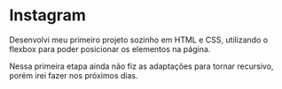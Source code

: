 # Instagram

Desenvolvi meu primeiro projeto sozinho em HTML e CSS, utilizando o flexbox para poder posicionar os elementos na página. 

Nessa primeira etapa ainda não fiz as adaptações para tornar recursivo, porém irei fazer nos próximos dias.